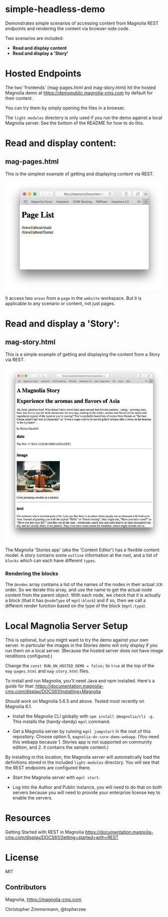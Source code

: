 # simple-headless-demo

Demonstrates simple scenarios of accessing content from Magnolia REST endpoints and rendering the content via browser-side code.

Two scenarios are included:
* __Read and display content__
* __Read and display a 'Story'__

# Hosted Endpoints
The two 'frontends' (mag-pages.html and mag-story.html) hit the hosted Magnolia demo at https://demopublic.magnolia-cms.com by default for their content.

You can try them by simply opening the files in a browser.

The `light-modules` directory is only used if you run the demo against a local Magnolia server. See the bottom of the README for how to do this.


# Read and display content:

## mag-pages.html

This is the simplest example of getting and displaying content via REST.

![](_dev/README-pages.png)

It access two `areas` from a `page` in the `website` workspace.
But it is applicable to any scenario or content, not just pages.

# Read and display a 'Story':

## mag-story.html

This is a simple example of getting and displaying the content from a Story via REST.

![](_dev/README-story.png)

The Magnolia 'Stories app' (aka the 'Content Editor') has a flexible content model. A story contains some `outline` information at the root, and a list of `blocks` which can each have different `types`.

### Rendering the blocks
The `@nodes` array contains a list of the names of the nodes in their actual `JCR` order. So we iterate this array, and use the name to get the actual node content from the parent object.
With each node, we check that it is actually a block (that it has `@nodeType` of `mgnl:block`) and if so, then we call a different render function based on the type of the block (`mgnl:type`).


# Local Magnolia Server Setup
This is optional, but you might want to try the demo against your own server.
In particular the images in the Stories demo will only display if you run them on a local server. (Because the hosted server does not have image renditions configured.)


Change the `const RUN_ON_HOSTED_DEMO = false;` to `true` at the top of the `mag-pages.html` and `mag-story.html` files.

To install and run Magnolia, you'll need Java and npm installed.
Here's a guide for that: https://documentation.magnolia-cms.com/display/DOCS61/Installing+Magnolia

Should work on Magnolia 5.6.5 and above. Tested most recently on Magnolia 6.1.

* Install the Magnolia CLI globally with `npm install @magnolia/cli -g`. This installs the (handy-dandy) `mgnl` command.

* Get a Magnolia server by running `mgnl jumpstart` in the root of this repository.
Choose option 5, `magnolia-dx-core-demo-webapp`.
(You need this webapp because 1. Stories app is not supported on community edition, and 2. it contains the sample content.)

By installing in this location, the Magnoila server will automatically load the definitions stored in the included `light-modules` directory. You will see that the REST endpoints are configured there.

* Start the Magnolia server with `mgnl start`.

* Log into the Author and Public instance, you will need to do that on both servers because you will need to provide your enterprise license key to enable the servers.

# Resources

Getting Started with REST in Magnolia
https://documentation.magnolia-cms.com/display/DOCS61/Getting+started+with+REST

# License

MIT

## Contributors

Magnolia, https://magnolia-cms.com

Christopher Zimmermann, @topherzee
